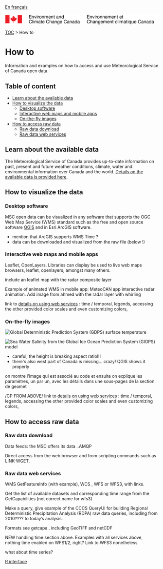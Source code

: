 [En français](readme_fr.md)

![ECCC logo](../img_eccc-logo.png)

[TOC](../readme_en.md) > How to


# How to

Information and examples on how to access and use Meteorological Service of Canada open data.

## Table of content

* [Learn about the available data](#learn-about-the-available-data)
* [How to visualize the data](#how-to-visualize-the-data)
  * [Desktop software](#desktop-software)
  * [Interactive web maps and mobile apps](#interactive-web-maps-and-mobile-apps)
  * [On-the-fly images](#on-the-fly-images)
* [How to access raw data](#how-to-access-raw-data)
  * [Raw data download](#raw-data-download)
  * [Raw data web services](#raw-data-web-services)


## Learn about the available data

The Meteorological Service of Canada provides up-to-date information on past, present and future weather conditions, climate, water and environmental information over Canada and the world. [Details  on the available data is provided here](../msc-data/readme_en.md).

## How to visualize the data

### Desktop software 

MSC open data can be visualized in any software that supports the OGC Web Map Service (WMS) standard such as the free and open source software [QGIS](https://qgis.org) and in Esri ArcGIS software.

+ mention that ArcGIS supports WMS Time ?
+ data can be downloaded and visualized from the raw file (below !)


### Interactive web maps and mobile apps

Leaflet, OpenLayers. Libraries can display be used to live web maps browsers, leaflet, openlayers, amongst many others. 

include an leaflet map with the radar composite layer

Example of animated WMS in mobile app: MeteoCAN app interactive radar animation. Add image from ahmed with the radar layer with whirling

link to [details on using web services](../msc-geomet/web-services_en.md) : time / temporal, legends, accessing the other provided color scales and even customizing colors, 

### On-the-fly images

![Global Deterministic Prediction System (GDPS) surface temperature](http://geo.weather.gc.ca/geomet?service=WMS&version=1.3.0&request=GetMap&bbox=-180,-90,90,180&crs=EPSG:4326&width=800&height=600&layers=GDPS.ETA_TT&format=image/png)              

![Sea Water Salinity from the Global Ice Ocean Prediction System (GIOPS) model](https://geo.weather.gc.ca/geomet?service=WMS&version=1.3.0&request=GetMap&bbox=-180,-90,90,180&crs=EPSG:4326&width=800&height=600&layers=OCEAN.GIOPS.2D_SALW&format=image/png)              

* careful, the height is breaking aspect ratio!!!
* there's also west part of Canada is missing... crazy! QGIS shows it properly

on montre l'image qui est associé au code et ensuite on explique les paramètres, un par un, avec les détails dans une sous-pages de la section de geomet

/CP FROM ABOVE/ link to [details on using web services](../msc-geomet/web-services_en.md) : time / temporal, legends, accessing the other provided color scales and even customizing colors, 


## How to access raw data

### Raw data download

Data feeds: the MSC offers its data ..AMQP

Direct access from the web browser and from scripting commands such as LINK-WGET.


### Raw data web services

WMS GetFeatureInfo (with example), WCS , WFS or WFS3, with links. 

Get the list of available datasets and corresponding time range from the GetCapabilities (not correct name for wfs3)

Make a query, give example of the CCCS QueryUI for building Regional Deterministic Precipitation Analysis (RDPA) raw data queries, including from 2010???? to today’s analysis.

Formats see getcapa.. including GeoTIFF and netCDF

NEW handling time section above. Examples with all services above, nothing time enabled on WFS1/2, right?  Link to WFS3 nonetheless

what about time series?

[R interface](https://github.com/bcgov/geometr)